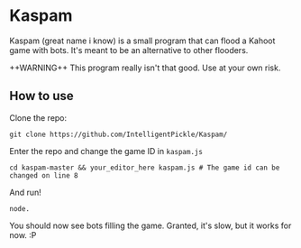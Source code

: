 # Kaspam

Kaspam (great name i know) is a small program that can flood a Kahoot game with bots. It's meant to be an alternative to other flooders.


++WARNING++
This program really isn't that good. Use at your own risk.


## How to use


Clone the repo:

`git clone https://github.com/IntelligentPickle/Kaspam/`

Enter the repo and change the game ID in `kaspam.js`

`cd kaspam-master && your_editor_here kaspam.js # The game id can be changed on line 8`

And run!

`node.`

You should now see bots filling the game. Granted, it's slow, but it works for now. :P
